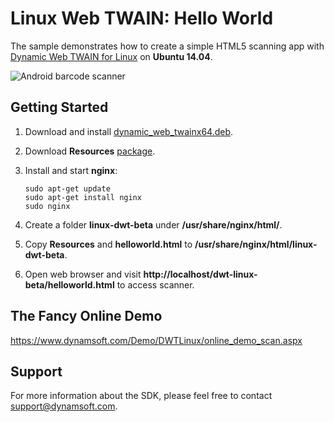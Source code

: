 Linux Web TWAIN: Hello World
============

The sample demonstrates how to create a simple HTML5 scanning app with [Dynamic Web TWAIN for Linux][1] on **Ubuntu 14.04**.

![Android barcode scanner](http://www.codepool.biz/wp-content/uploads/2016/08/dwt-linux-helloworld.PNG)

Getting Started
---------------
1. Download and install [dynamic_web_twainx64.deb][2].
2. Download **Resources** [package][3].
3. Install and start **nginx**:

    ```
    sudo apt-get update
    sudo apt-get install nginx
    sudo nginx
    ```

4. Create a folder **linux-dwt-beta** under **/usr/share/nginx/html/**.
5. Copy **Resources** and **helloworld.html** to **/usr/share/nginx/html/linux-dwt-beta**.
6. Open web browser and visit **http://localhost/dwt-linux-beta/helloworld.html** to access scanner.

The Fancy Online Demo
---------------------
https://www.dynamsoft.com/Demo/DWTLinux/online_demo_scan.aspx

Support
-------
For more information about the SDK, please feel free to contact support@dynamsoft.com.

[1]:http://labs.dynamsoft.com/linux-web-twain.htm
[2]:http://www.dynamsoft.com/Downloads/DownloadLog.aspx?server=1&product=DynamicWebTWAIN11.3.2.deb
[3]:http://www.dynamsoft.com/Downloads/DownloadLog.aspx?server=1&product=DWTLinux-Resources.zip
